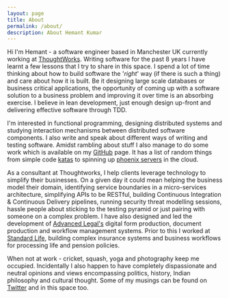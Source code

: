 ```yaml
---
layout: page
title: About
permalink: /about/
description: About Hemant Kumar
---
```


Hi I'm Hemant - a software engineer based in Manchester UK currently working at [ThoughtWorks](http://www.thoughtworks.com/). Writing software for the past 8 years I have learnt a few lessons that I try to share in this space. I spend a lot of time thinking about how to build software the '*right*' way (if there is such a thing) and care about how it is built. Be it designing large scale databases or business critical applications, the opportunity of coming up with a software solution to a business problem and improving it over time is an absorbing exercise. I believe in lean development, just enough design up-front and delivering effective software through TDD.

I'm interested in functional programming, designing distributed systems and studying interaction mechanisms between distributed software components. I also write and speak about different ways of writing and testing software. Amidst rambling about stuff I also manage to do some work which is available on my [GitHub](https://github.com/hemantksingh) page. It has a list of random things from simple code [katas](https://github.com/hemantksingh/Katas) to spinning up [phoenix servers](http://martinfowler.com/bliki/PhoenixServer.html) in the cloud.

As a consultant at Thoughtworks, I help clients leverage technology to simplify their businesses. On a given day it could mean helping the business model their domain, identifying service boundaries in a micro-services architecture, simplifying APIs to be RESTful, building Continuous Integration & Continuous Delivery pipelines, running security threat modelling sessions, hassle people about sticking to the testing pyramid or just pairing with someone on a complex problem. I have also designed and led the development of [Advanced Legal's](http://advanced-legal.co.uk/) digital form production, document production and workflow management systems. Prior to this I worked at [Standard Life](http://standardlife.co.uk/), building complex insurance systems and business workflows for processing life and pension policies.

When not at work - cricket, squash, yoga and photography keep me occupied. Incidentally I also happen to have completely dispassionate and neutral opinions and views encompassing politics, history, Indian philosophy and cultural thought. Some of my musings can be found on [Twitter](https://twitter.com/_hemantksingh) and in this space too.
